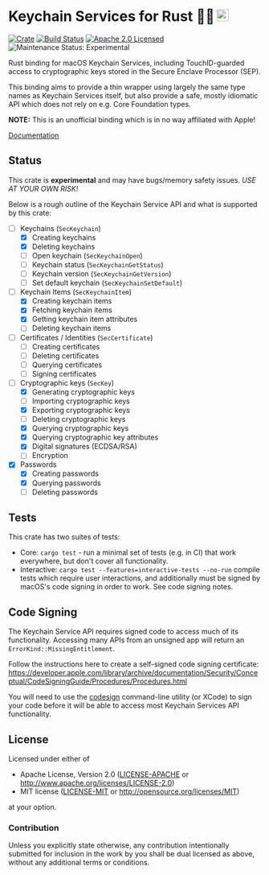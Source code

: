 # Keychain Services for Rust 🔐 <a href="https://www.iqlusion.io"><img src="https://storage.googleapis.com/iqlusion-prod-web-assets/img/logo/iqlusion-rings-sm.png" alt="iqlusion" width="24" height="24"></a>

[![Crate][crate-image]][crate-link]
[![Build Status][build-image]][build-link]
[![Apache 2.0 Licensed][license-image]][license-link]
![Maintenance Status: Experimental][maintenance-image]

Rust binding for macOS Keychain Services, including TouchID-guarded access to
cryptographic keys stored in the Secure Enclave Processor (SEP).

This binding aims to provide a thin wrapper using largely the same type names
as Keychain Services itself, but also provide a safe, mostly idiomatic API
which does not rely on e.g. Core Foundation types.

**NOTE:** This is an unofficial binding which is in no way affiliated with Apple!

[Documentation]

## Status

This crate is **experimental** and may have bugs/memory safety issues.
*USE AT YOUR OWN RISK!*

Below is a rough outline of the Keychain Service API and what is supported
by this crate:

- [ ] Keychains (`SecKeychain`)
  - [x] Creating keychains
  - [x] Deleting keychains
  - [ ] Open keychain (`SecKeychainOpen`)
  - [ ] Keychain status (`SecKeychainGetStatus`)
  - [ ] Keychain version (`SecKeychainGetVersion`)
  - [ ] Set default keychain (`SecKeychainSetDefault`)
- [ ] Keychain Items (`SecKeychainItem`)
  - [x] Creating keychain items
  - [x] Fetching keychain items
  - [x] Getting keychain item attributes
  - [ ] Deleting keychain items
- [ ] Certificates / Identities (`SecCertificate`)
  - [ ] Creating certificates
  - [ ] Deleting certificates
  - [ ] Querying certificates
  - [ ] Signing certificates
- [ ] Cryptographic keys (`SecKey`)
  - [x] Generating cryptographic keys
  - [ ] Importing cryptographic keys
  - [x] Exporting cryptographic keys
  - [ ] Deleting cryptographic keys
  - [x] Querying cryptographic keys
  - [x] Querying cryptographic key attributes
  - [x] Digital signatures (ECDSA/RSA)
  - [ ] Encryption
- [x] Passwords
  - [x] Creating passwords
  - [x] Querying passwords
  - [ ] Deleting passwords

## Tests

This crate has two suites of tests:

- Core: `cargo test` - run a minimal set of tests (e.g. in CI) that work
  everywhere, but don't cover all functionality.
- Interactive: `cargo test --features=interactive-tests --no-run`
  compile tests which require user interactions, and additionally must be
  signed by macOS's code signing in order to work. See code signing notes.

## Code Signing

The Keychain Service API requires signed code to access much of its
functionality. Accessing many APIs from an unsigned app will return
an `ErrorKind::MissingEntitlement`.

Follow the instructions here to create a self-signed code signing certificate:
<https://developer.apple.com/library/archive/documentation/Security/Conceptual/CodeSigningGuide/Procedures/Procedures.html>

You will need to use the [codesign] command-line utility (or XCode) to sign
your code before it will be able to access most Keychain Services API
functionality.

## License

Licensed under either of
 * Apache License, Version 2.0 ([LICENSE-APACHE](LICENSE-APACHE) or http://www.apache.org/licenses/LICENSE-2.0)
 * MIT license ([LICENSE-MIT](LICENSE-MIT) or http://opensource.org/licenses/MIT)

at your option.

### Contribution

Unless you explicitly state otherwise, any contribution intentionally submitted
for inclusion in the work by you shall be dual licensed as above, without any
additional terms or conditions.

[crate-image]: https://img.shields.io/crates/v/keychain-services.svg
[crate-link]: https://crates.io/crates/keychain-services
[build-image]: https://travis-ci.org/iqlusioninc/keychain-services.rs.svg?branch=master
[build-link]: https://travis-ci.org/iqlusioninc/keychain-services.rs
[license-image]: https://img.shields.io/badge/license-Apache2.0/MIT-blue.svg
[license-link]: https://github.com/iqlusioninc/keychain-services.rs/blob/master/LICENSE-APACHE
[maintenance-image]: https://img.shields.io/badge/maintenance-experimental-blue.svg
[Documentation]: https://keychain-services.rs/docs/
[codesign]: https://developer.apple.com/library/archive/documentation/Security/Conceptual/CodeSigningGuide/Procedures/Procedures.html#//apple_ref/doc/uid/TP40005929-CH4-SW4

